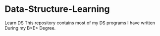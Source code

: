 # Data-Structure-Learning
Learn DS
This repository contains most of my DS programs I have written During my B>E> Degree.
